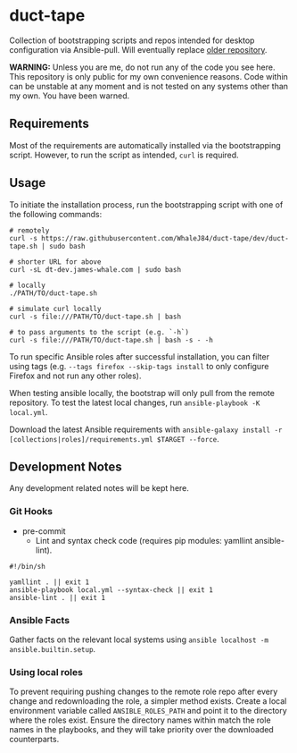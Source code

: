 # duct-tape

Collection of bootstrapping scripts and repos intended for desktop configuration via Ansible-pull.
Will eventually replace [older repository](https://github.com/WhaleJ84/duct_tape).

**WARNING:** Unless you are me, do not run any of the code you see here.
This repository is only public for my own convenience reasons.
Code within can be unstable at any moment and is not tested on any systems other than my own.
You have been warned.

## Requirements

Most of the requirements are automatically installed via the bootstrapping script.
However, to run the script as intended, `curl` is required.

## Usage

To initiate the installation process, run the bootstrapping script with one of the following commands:

```shell
# remotely
curl -s https://raw.githubusercontent.com/WhaleJ84/duct-tape/dev/duct-tape.sh | sudo bash

# shorter URL for above
curl -sL dt-dev.james-whale.com | sudo bash

# locally
./PATH/TO/duct-tape.sh

# simulate curl locally
curl -s file:///PATH/TO/duct-tape.sh | bash

# to pass arguments to the script (e.g. `-h`)
curl -s file:///PATH/TO/duct-tape.sh | bash -s - -h
```

To run specific Ansible roles after successful installation, you can filter using tags (e.g. `--tags firefox --skip-tags install` to only configure Firefox and not run any other roles). 

When testing ansible locally, the bootstrap will only pull from the remote repository.
To test the latest local changes, run `ansible-playbook -K local.yml`.

Download the latest Ansible requirements with `ansible-galaxy install -r [collections|roles]/requirements.yml $TARGET --force`.

## Development Notes

Any development related notes will be kept here.

### Git Hooks

- pre-commit
	- Lint and syntax check code (requires pip modules: yamllint ansible-lint).

```shell
#!/bin/sh

yamllint . || exit 1
ansible-playbook local.yml --syntax-check || exit 1
ansible-lint . || exit 1
``` 

### Ansible Facts

Gather facts on the relevant local systems using `ansible localhost -m ansible.builtin.setup`.

### Using local roles

To prevent requiring pushing changes to the remote role repo after every change and redownloading the role, a simpler method exists.
Create a local environment variable called `ANSIBLE_ROLES_PATH` and point it to the directory where the roles exist.
Ensure the directory names within match the role names in the playbooks, and they will take priority over the downloaded counterparts.

